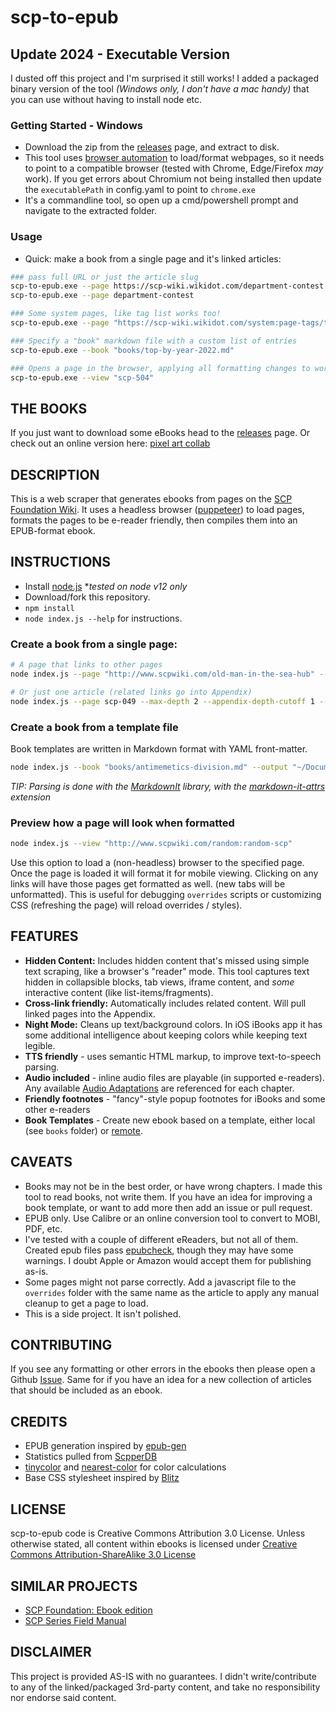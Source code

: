 # scp-to-epub

## Update 2024 - Executable Version

I dusted off this project and I'm surprised it still works! I added a packaged binary version of the tool *(Windows only, I don't have a mac handy)* that you can use without having to install node etc.

### Getting Started - Windows

* Download the zip from the [releases](https://github.com/lselden/scp-to-epub/releases) page, and extract to disk.
* This tool uses [browser automation](https://pptr.dev/) to load/format webpages, so it needs to point to a compatible browser (tested with Chrome, Edge/Firefox *may* work). If you get errors about Chromium not being installed then update the `executablePath` in config.yaml to point to `chrome.exe`
* It's a commandline tool, so open up a cmd/powershell prompt and navigate to the extracted folder.

### Usage

* Quick: make a book from a single page and it's linked articles:

```sh
### pass full URL or just the article slug
scp-to-epub.exe --page https://scp-wiki.wikidot.com/department-contest
scp-to-epub.exe --page department-contest

### Some system pages, like tag list works too!
scp-to-epub.exe --page "https://scp-wiki.wikidot.com/system:page-tags/tag/food" --title "Food SCP Articles"

### Specify a "book" markdown file with a custom list of entries
scp-to-epub.exe --book "books/top-by-year-2022.md"

### Opens a page in the browser, applying all formatting changes to work as an ebook
scp-to-epub.exe --view "scp-504"
```

## THE BOOKS
If you just want to download some eBooks head to the [releases](https://github.com/lselden/scp-to-epub/releases) page. Or check out an online version here: [pixel art collab](https://lselden.github.io/scp-to-epub/pixel-art-collab)

## DESCRIPTION
This is a web scraper that generates ebooks from pages on the [SCP Foundation Wiki](http://www.scpwiki.com/). It uses a headless browser ([puppeteer](https://github.com/GoogleChrome/puppeteer/)) to load pages, formats the pages to be e-reader friendly, then compiles them into an EPUB-format ebook.

## INSTRUCTIONS

* Install [node.js](https://nodejs.org/en/) **tested on node v12 only*
* Download/fork this repository.
* `npm install`
* `node index.js --help` for instructions.


### Create a book from a single page: 
```sh
# A page that links to other pages
node index.js --page "http://www.scpwiki.com/old-man-in-the-sea-hub" --title "Old Man And The Sea Canon Hub" --output "old-man-in-the-sea.epub"

# Or just one article (related links go into Appendix)
node index.js --page scp-049 --max-depth 2 --appendix-depth-cutoff 1 --max-chapters 20 --output ./output/scp-o49.epub
```

### Create a book from a template file
Book templates are written in Markdown format with YAML front-matter.

```sh
node index.js --book "books/antimemetics-division.md" --output "~/Documents/scp-antimemetics.epub"
```

*TIP: Parsing is done with the [MarkdownIt](https://github.com/markdown-it/markdown-it) library, with the [markdown-it-attrs](https://github.com/arve0/markdown-it-attrs) extension*

### Preview how a page will look when formatted
```sh
node index.js --view "http://www.scpwiki.com/random:random-scp"
```
Use this option to load a (non-headless) browser to the specified page. Once the
page is loaded it will format it for mobile viewing. Clicking on any links will
have those pages get formatted as well. (new tabs will be unformatted). This is
useful for debugging `overrides` scripts or customizing CSS (refreshing the page)
will reload overrides / styles).



## FEATURES
* **Hidden Content:** Includes hidden content that's missed using simple text scraping, like a browser's "reader" mode. This tool captures text hidden in collapsible blocks, tab views, iframe content, and *some* interactive content (like list-items/fragments).
* **Cross-link friendly:** Automatically includes related content. Will pull linked pages into the Appendix.
* **Night Mode:** Cleans up text/background colors. In iOS iBooks app it has some additional intelligence about keeping colors while keeping text legible.
* **TTS friendly** - uses semantic HTML markup, to improve text-to-speech parsing.
* **Audio included** - inline audio files are playable (in supported e-readers). Any available [Audio Adaptations](http://www.scpwiki.com/audio-adaptations) are referenced for each chapter.
* **Friendly footnotes** - "fancy"-style popup footnotes for iBooks and some other e-readers
* **Book Templates** - Create new ebook based on a template, either local (see `books` folder) or [remote](http://scp-sandbox-3.wikidot.com/tmonty).

## CAVEATS
* Books may not be in the best order, or have wrong chapters. I made this tool to read books, not write them. If you have an idea for improving a book template, or want to add more then add an issue or pull request.
* EPUB only. Use Calibre or an online conversion tool to convert to MOBI, PDF, etc.
* I've tested with a couple of different eReaders, but not all of them. Created epub files pass [epubcheck](https://github.com/w3c/epubcheck), though they may have some warnings. I doubt Apple or Amazon would accept them for publishing as-is.
* Some pages might not parse correctly. Add a javascript file to the `overrides` folder with the same name as the article to apply any manual cleanup to get a page to load.
* This is a side project. It isn't polished.

## CONTRIBUTING

If you see any formatting or other errors in the ebooks then please open a Github [Issue](https://github.com/lselden/scp-to-epub/issues/new). Same for if you have an idea for a new collection of articles that should be included as an ebook.


## CREDITS
* EPUB generation inspired by [epub-gen](https://github.com/cyrilis/epub-gen)
* Statistics pulled from [ScpperDB](https://www.scpper.com)
* [tinycolor](https://github.com/bgrins/TinyColor) and [nearest-color](http://danieltao.com/nearest-color) for color calculations
* Base CSS stylesheet inspired by [Blitz](https://github.com/FriendsOfEpub/Blitz)

## LICENSE
scp-to-epub code is Creative Commons Attribution 3.0 License. Unless otherwise stated, all content within ebooks is licensed under [Creative Commons Attribution-ShareAlike 3.0 License](http://creativecommons.org/licenses/by-sa/3.0/)

## SIMILAR PROJECTS
* [SCP Foundation: Ebook edition](http://www.scpwiki.com/ebooks)
* [SCP Series Field Manual](http://www.scpwiki.com/forum/t-12612670/new-scp-001-to-scp-1999-documentation-ebooks#post-4379359)

## DISCLAIMER

This project is provided AS-IS with no guarantees. I didn't write/contribute to any of the linked/packaged 3rd-party content, and take no responsibility nor endorse said content.